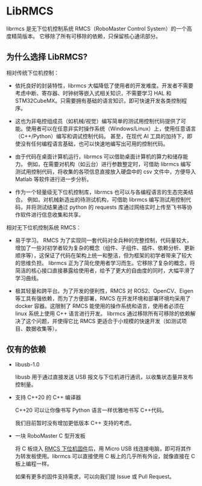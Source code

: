 # LibRMCS

librmcs 是无下位机控制系统 RMCS（RoboMaster Control System）的一个高度精简版本。
它移除了所有可移除的依赖，只保留核心通讯部分。

## 为什么选择 LibRMCS?

相对传统下位机控制：

- 依托良好的封装特性，librmcs 大幅降低了使用者的开发难度。开发者不需要考虑中断、寄存器、时钟树等嵌入式相关知识，不需要学习 HAL 和 STM32CubeMX。只需要拥有基础的语言知识，即可快速开发各类控制程序。

- 这也为非电控组成员（如机械/视觉）编写简单的测试用控制代码提供了可能。使用者可以在任意非实时操作系统（Windows/Linux）上，使用任意语言（C++/Python）编写和调试控制代码。
  甚至，在现代 AI 工具的加持下，即使没有任何编程语言基础，也可以快速地编写出可用的控制代码。

- 由于代码在桌面计算机运行，librmcs 可以借助桌面计算机的算力和储存能力。
  例如，在需要对机构（如云台）进行参数整定时，可借助 librmcs 编写测试用控制代码，将收集的各项信息直接放入硬盘中的 csv 文件中，方便导入 Matlab 等软件进行进一步分析。

- 作为一个轻量级无下位机控制库，librmcs 也可以与各编程语言的生态完美结合。
  例如，对机械新造出的待测试机构，可借助 librmcs 编写测试用控制代码，并将测试结果通过 python 的 requests 库通过网络实时上传至飞书等协作软件进行信息收集和共享。

相对无下位机控制系统 RMCS：

- 易于学习。
  RMCS 为了实现同一套代码对全兵种的完整控制，代码量较大，增加了一些对初学者较为复杂的概念（组件、子组件、插件、依赖分析、更新顺序等），这保证了代码在架构上统一和整洁，但为框架的初学者带来了较大的思维负担。
  librmcs 正为了简化使用者学习而生。它移除了复杂的概念，将简洁的核心接口直接暴露给使用者，给予了更大的自由度的同时，大幅平滑了学习曲线。

- 极其轻量和跨平台。为了开发的便利性，RMCS 对 ROS2、OpenCV、Eigen 等工具有强依赖，而为了方便部署，RMCS 在开发环境和部署环境均采用了 docker 容器。这限制了 RMCS 能使用的操作系统和语言，使用者必须在 linux 系统上使用 C++ 语言进行开发。
  librmcs 通过移除所有可移除的依赖解决了这个问题，并使得它比 RMCS 更适合于小规模的快速开发（如测试项目、数据收集等）。

## 仅有的依赖

- libusb-1.0

  libusb 用于通过直接发送 USB 报文与下位机进行通讯，以收集状态量并发布控制量。

- 支持 C++20 的 C++ 编译器

  C++20 可以让你像书写 Python 语言一样优雅地书写 C++代码。

  我们目前暂时没有增加更低版本 C++ 支持的考虑。

- 一块 RoboMaster C 型开发板

  将 C 板烧入 [RMCS 下位机固件](https://github.com/Alliance-Algorithm/rmcs_slave)后，用 Micro USB 线连接电脑，即可将其作为转发板使用。librmcs 可以直接使用 C 板上的几乎所有外设，就像直接在 C 板上编程一样。

  如果有更多的固件支持需求，可以向我们提 Issue 或 Pull Request。
